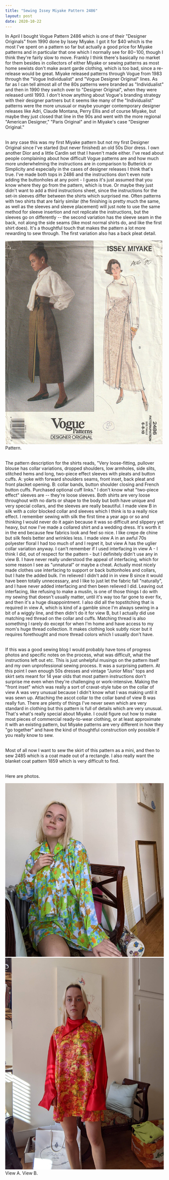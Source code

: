 ```yaml
---
title: "Sewing Issey Miyake Pattern 2486"
layout: post
date: 2020-10-22
---
```


In April I bought Vogue Pattern 2486 which is one of their "Designer Originals" from 1990 done by Issey Miyake. I got it for $40 which is the most I've spent on a pattern so far but actually a good price for Miyake patterns and in particular that one which I normally see for $80-$100, though I think they're fairly slow to move. Frankly I think there's basically no market for them besides in collectors of either Miyake or sewing patterns as most home sewists don't make avant garde clothing, which is too bad, since a re-release would be great. Miyake released patterns through Vogue from 1983 through the "Vogue Individualist" and "Vogue Designer Original" lines. As far as I can tell almost all of the 80s patterns were branded as "Individualist" and then in 1990 they switch over to "Designer Original", when they were released until 1993. I don't know anything about Vogue's branding strategy with their designer partners but it seems like many of the "Individualist" patterns were the more unusual or maybe younger contemporary designer releases like Adri, Claude Montana, Perry Ellis and of course Miyake, but maybe they just closed that line in the 90s and went with the more regional "American Designer," "Paris Original" and in Miyake's case "Designer Original."

<br>In any case this was my first Miyake pattern but not my first Designer Original since I've started (but never finished) an old 50s Dior dress. I own another Dior and a little Cardin set that I haven't made either. I've read about people complaining about how difficult Vogue patterns are and how much more underwhelming the instructions are in comparison to Butterick or Simplicity and especially in the cases of designer releases I think that's true. I've made both tops in 2486 and the instructions don't even note adding the buttonholes at any point - I guess it's just assumed that you know where they go from the pattern, which is true. Or maybe they just didn't want to add a third instructions sheet, since the instructions for the set-in sleeves differ between the shirts which surprised me. Often patterns with two shirts that are fairly similar (the finishing is pretty much the same, as well as the sleeves and sleeve placement) will just note to use the same method for sleeve insertion and not replicate the instructions, but the sleeves go on differently -- the second variation has the sleeve seam in the back, not along the side seams (like most normal shirts do, and like the first shirt does). It's a thoughtful touch that makes the pattern a lot more rewarding to sew through. The first variation also has a back pleat detail. 

<p><img class="post-inline-image" src="/files/miyake-pattern-2486.jpg" />
Pattern.

<br>The pattern description for the shirts reads, "Very loose-fitting, pullover blouse has collar variations, dropped shoulders, low armholes, side slits, stitched hems and long, two-piece effect sleeves with pleats and button cuffs. A: yoke with forward shoulders seams, front inset, back pleat and front placket opening. B: collar bands, button shoulder closing and French button cuffs. Purchased optional cuff links." I don't know what "two-piece effect" sleeves are -- they're loose sleeves. Both shirts are very loose throughout with no darts or shape to the body but both have unique and very special collars, and the sleeves are really beautiful. I made view B in silk with a color blocked collar and sleeves which I think is to a really nice effect. I remember sewing with silk the first time a year ago or so and thinking I would never do it again because it was so difficult and slippery yet heavy, but now I've made a collared shirt and a wedding dress. It's worth it in the end because few fabrics look and feel so nice. I like crepe de chine but silk feels better and wrinkles less. I made view A in an awful 70s polyester floral I had too much of and I regret it, but view A has the uglier collar variation anyway. I can't remember if I used interfacing in view A - I think I did, out of respect for the pattern - but I definitely didn't use any in view B. I have never really understood the appeal of interfacing, which for some reason I see as "unnatural" or maybe a cheat. Actually most nicely made clothes use interfacing to support or back buttonholes and collars, but I hate the added bulk. I'm relieved I didn't add in in view B since it would have been totally unnecessary, and I like to just let the fabric fall "naturally", and I have never added interfacing and then been relieved I did. Leaving out interfacing, like refusing to make a muslin, is one of those things I do with my sewing that doesn't usually matter, until it's way too far gone to ever fix, and then it's a huge disappointment. I also did all the topstitching that is required in view A, which is kind of a gamble since I'm always sewing in a bit of a wiggly line, and then didn't do it for view B, but I actually did use matching red thread on the collar and cuffs. Matching thread is also something I rarely do except for when I'm home and have access to my mom's huge thread collection. It makes clothing look subtly nicer but it requires forethought and more thread colors which I usually don't have. 

<br>If this was a good sewing blog I would probably have tons of progress photos and specific notes on the process, what was difficult, what the instructions left out etc. This is just unhelpful musings on the pattern itself and my own unprofessional sewing process. It was a surprising pattern. At this point I own enough 50s dresses and vintage "Junior Miss" tops and skirt sets meant for 14 year olds that most pattern instructions don't surprise me even when they're challenging or work-intensive. Making the "front inset" which was really a sort of cravat-style tube on the collar of view A was very unusual because I didn't know what I was making until it was sewn up. Attaching the ascot collar to the collar band of view B was really fun. There are plenty of things I've never sewn which are very standard in clothing but this pattern is full of details which are very unusual. That's what's really special about Miyake. I could figure out how to make most pieces of commercial ready-to-wear clothing, or at least approximate it with an existing pattern, but Miyake patterns are very different in how they "go together" and have the kind of thoughtful construction only possible if you really know to sew.

<br>Most of all now I want to sew the skirt of this pattern as a mini, and then to sew 2485 which is a coat made out of a rectangle. I also really want the blanket coat pattern 1859 which is very difficult to find.

<br>Here are photos.
<p><img class="post-two-images" src="/files/2486-view-a.jpg" /> <img class="post-two-images" src="/files/2486-view-b.jpg" />
View A. View B.

